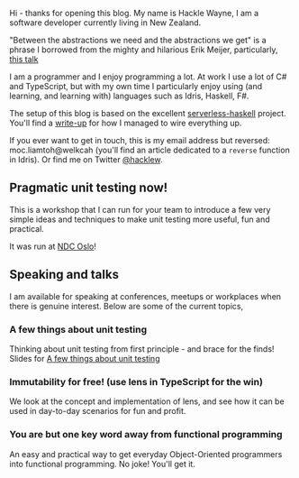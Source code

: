 Hi - thanks for opening this blog. My name is Hackle Wayne, I am a software developer currently living in New Zealand.

"Between the abstractions we need and the abstractions we get" is a phrase I borrowed from the mighty and hilarious Erik Meijer, particularly, [this talk](https://www.youtube.com/watch?v=NKeHrApPWlo)

I am a programmer and I enjoy programming a lot. At work I use a lot of C# and TypeScript, but with my own time I particularly enjoy using (and learning, and learning with) languages such as Idris, Haskell, F#.

The setup of this blog is based on the excellent [serverless-haskell](https://github.com/seek-oss/serverless-haskell) project. You'll find a [write-up](/how-is-this-blog-put-together) for how I managed to wire everything up.

If you ever want to get in touch, this is my email address but reversed: moc.liamtoh@welkcah (you'll find an article dedicated to a ``reverse`` function in Idris). Or find me on Twitter [@hacklew](https://twitter.com/hacklew).

## Pragmatic unit testing now!

This is a workshop that I can run for your team to introduce a few very simple ideas and techniques to make unit testing more useful, fun and practical.

It was run at [NDC Oslo](https://ndcoslo.com/speaker/hackle-wayne/)!

## Speaking and talks

I am available for speaking at conferences, meetups or workplaces when there is genuine interest. Below are some of the current topics,

### A few things about unit testing
Thinking about unit testing from first principle - and brace for the finds!
Slides for [A few things about unit testing](/presso-pragmatic-unit-testing)

### Immutability for free! (use lens in TypeScript for the win)
We look at the concept and implementation of lens, and see how it can be used in day-to-day scenarios for fun and profit.

### You are but one key word away from functional programming
An easy and practical way to get everyday Object-Oriented programmers into functional programming. No joke! You'll get it.
